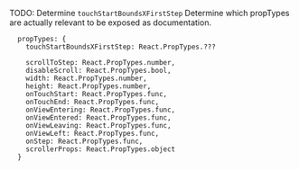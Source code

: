 TODO: Determine `touchStartBoundsXFirstStep`
      Determine which propTypes are actually relevant to be exposed as documentation.
```
  propTypes: {
    touchStartBoundsXFirstStep: React.PropTypes.???

    scrollToStep: React.PropTypes.number,
    disableScroll: React.PropTypes.bool,
    width: React.PropTypes.number,
    height: React.PropTypes.number,
    onTouchStart: React.PropTypes.func,
    onTouchEnd: React.PropTypes.func,
    onViewEntering: React.PropTypes.func,
    onViewEntered: React.PropTypes.func,
    onViewLeaving: React.PropTypes.func,
    onViewLeft: React.PropTypes.func,
    onStep: React.PropTypes.func,
    scrollerProps: React.PropTypes.object
  }
```